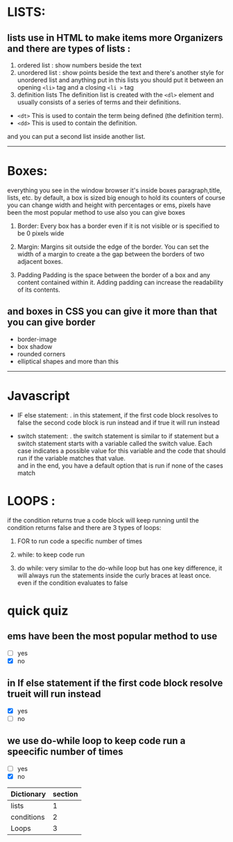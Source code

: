 # LISTS:

## lists use in HTML to make items more Organizers and there are types of lists :
1. ordered list :
show numbers beside the text 
2. unordered list :
show points beside the text and there's another style for unordered list 
and anything put in this lists you should put it between an opening ```<li>```
tag and a closing ```<li >``` tag
3. definition lists 
The definition list is created with
the ```<dl>``` element and usually
consists of a series of terms and
their definitions.
 - ```<dt>```
This is used to contain the term
being defined (the definition
term).
- ```<dd>```
This is used to contain the
definition.

and you can put a second list inside another list.

* * * 

# Boxes:

everything you see in the window browser it's inside boxes paragraph,title, lists, etc.
by default, a box is sized big enough to hold its counters of course you can change width and height with percentages or ems, pixels have been the most popular method to use  also you can give boxes
1. Border:
Every box has a border even if
it is not visible or is specified to
be 0 pixels wide

2. Margin:
Margins sit outside the edge
of the border. You can set the
width of a margin to create a
the gap between the borders of two
adjacent boxes.

3. Padding
Padding is the space between
the border of a box and any
content contained within it.
Adding padding can increase the
readability of its contents.

## and boxes in CSS you can give it more than that you can give border 

- border-image
- box shadow
- rounded corners
- elliptical shapes
and more than this 

* * *
# Javascript

- IF else statement: .
in this statement, if the first code block resolves to false the second code block is run instead and if true it will run instead  

- switch statement: .
the switch statement is similar to if statement  but a switch statement starts with a variable called the switch value.
Each case indicates a possible
value for this variable and the
code that should run if the
variable matches that value.  
and in the end, you have a default option that is run if none of the cases match

# LOOPS :
if the condition returns true a code block will keep running until the condition returns false and there are 3 types of loops:
1. FOR to run code a specific number of times

2. while: to keep code run 

3. do while: very similar to the do-while loop but has one key difference, it will always run the statements inside the curly braces at least once. even if the condition evaluates to false

# quick quiz

## ems have been the most popular method to use
- [ ] yes
- [x] no

## in If else statement if the first code block resolve trueit will run instead
- [x] yes
- [ ] no

## we use do-while loop to keep code run a speecific number of times
- [ ] yes
- [x] no

|Dictionary|section|
 |--|--|
 |lists|1|
 |conditions|2|
 |Loops|3|
